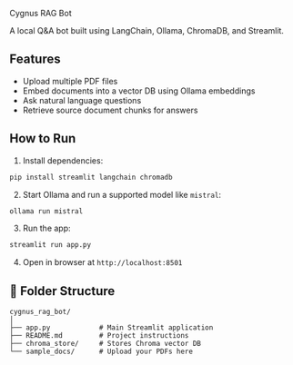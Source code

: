  Cygnus RAG Bot

A local Q&A bot built using LangChain, Ollama, ChromaDB, and Streamlit.

##  Features

- Upload multiple PDF files
- Embed documents into a vector DB using Ollama embeddings
- Ask natural language questions
- Retrieve source document chunks for answers

##  How to Run

1. Install dependencies:

```bash
pip install streamlit langchain chromadb
```

2. Start Ollama and run a supported model like `mistral`:

```bash
ollama run mistral
```

3. Run the app:

```bash
streamlit run app.py
```

4. Open in browser at `http://localhost:8501`

## 📁 Folder Structure

```
cygnus_rag_bot/
│
├── app.py            # Main Streamlit application
├── README.md         # Project instructions
├── chroma_store/     # Stores Chroma vector DB
└── sample_docs/      # Upload your PDFs here
```




